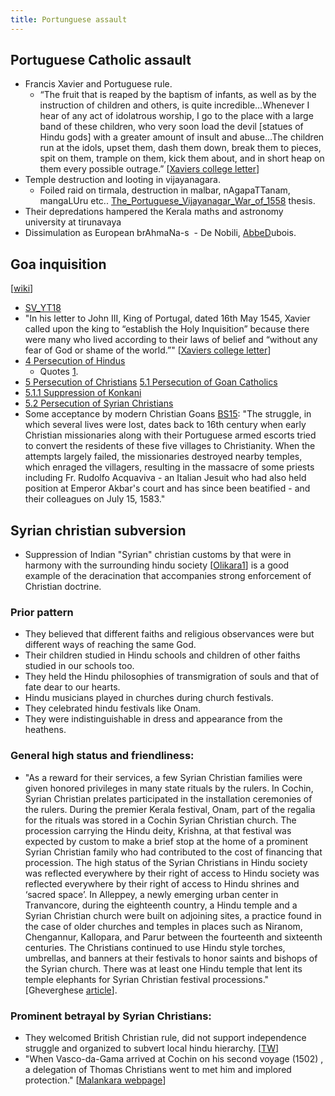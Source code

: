 ```yaml
---
title: Portunguese assault
---
```


## Portuguese Catholic assault
- Francis Xavier and Portuguese rule.
    - “The fruit that is reaped by the baptism of infants, as well as by the instruction of children and others, is quite incredible…Whenever I hear of any act of idolatrous worship, I go to the place with a large band of these children, who very soon load the devil \[statues of Hindu gods\] with a greater amount of insult and abuse…The children run at the idols, upset them, dash them down, break them to pieces, spit on them, trample on them, kick them about, and in short heap on them every possible outrage.” \[[Xaviers college letter](http://centreright.in/2014/04/an-open-letter-to-the-students-of-st-xaviers-college-mumbai/comment-page-1/#.VLJ5LjlGjUY)\]
- Temple destruction and looting in vijayanagara. 
    - Foiled raid on tirmala, destruction in malbar, nAgapaTTanam, mangaLUru etc.. [The\_Portuguese\_Vijayanagar\_War\_of_1558](https://www.academia.edu/5562669/The_Portuguese_Vijayanagar_War_of_1558) thesis.
- Their depredations hampered the Kerala maths and astronomy university at tirunavaya
- Dissimulation as European brAhmaNa-s  - De Nobili, [AbbeD](https://books.google.ca/books?id=xWY3AQAAMAAJ&pg=PA634&dq=at+this+time+their+daily+increasing+numbers+threatened&hl=en&sa=X&ved=0CBwQ6AEwAGoVChMIx57H5_eLyAIVDD2SCh18JQQP#v=onepage&q=at%20this%20time%20their%20daily%20increasing%20numbers%20threatened&f=false)ubois.

## Goa inquisition 
\[[wiki](http://en.wikipedia.org/wiki/Goa_Inquisition)\]
- [SV_YT18](https://www.youtube.com/watch?v=6nEseljBZ-c&feature=youtu.be)
- "In his letter to John III, King of Portugal, dated 16th May 1545, Xavier called upon the king to “establish the Holy Inquisition” because there were many who lived according to their laws of belief and “without any fear of God or shame of the world.”" \[[Xaviers college letter](http://centreright.in/2014/04/an-open-letter-to-the-students-of-st-xaviers-college-mumbai/comment-page-1/#.VLJ5LjlGjUY)\]
- [4 Persecution of Hindus](http://en.wikipedia.org/wiki/Goa_Inquisition#Persecution_of_Hindus)
    - Quotes [1](https://twitter.com/blog_supplement/status/573632135791276032).
- [5 Persecution of Christians](http://en.wikipedia.org/wiki/Goa_Inquisition#Persecution_of_Christians) [5.1 Persecution of Goan Catholics](http://en.wikipedia.org/wiki/Goa_Inquisition#Persecution_of_Goan_Catholics)
- [5.1.1 Suppression of Konkani](http://en.wikipedia.org/wiki/Goa_Inquisition#Suppression_of_Konkani)
- [5.2 Persecution of Syrian Christians](http://en.wikipedia.org/wiki/Goa_Inquisition#Persecution_of_Syrian_Christians)
- Some acceptance by modern Christian Goans [BS15](http://www.business-standard.com/article/news-ians/india-s-first-anti-colonialist-uprising-predates-mangal-pandey-s-by-274-years-115071800333_1.html?utm_source=Offstumped_Report&utm_medium=Offstumped_Report&utm_term=Offstumped_Report&utm_campaign=Offstumped_Report): "The struggle, in which several lives were lost, dates back to 16th century when early Christian missionaries along with their Portuguese armed escorts tried to convert the residents of these five villages to Christianity. When the attempts largely failed, the missionaries destroyed nearby temples, which enraged the villagers, resulting in the massacre of some priests including Fr. Rudolfo Acquaviva - an Italian Jesuit who had also held position at Emperor Akbar's court and has since been beatified - and their colleagues on July 15, 1583."

## Syrian christian subversion
- Suppression of Indian "Syrian" christian customs by that were in harmony with the surrounding hindu society \[[Olikara1](http://www.nasrani.net/2011/05/19/the-heathen-and-the-syrian-syrian-christian-ritual-and-tradition-pre-1599-a-d/)\] is a good example of the deracination that accompanies strong enforcement of Christian doctrine.

### Prior pattern
- They believed that different faiths and religious observances were but different ways of reaching the same God.
- Their children studied in Hindu schools and children of other faiths studied in our schools too.
- They held the Hindu philosophies of transmigration of souls and that of fate dear to our hearts.
- Hindu musicians played in churches during church festivals.
- They celebrated hindu festivals like Onam.
- They were indistinguishable in dress and appearance from the heathens.

### General high status and friendliness:
- "As a reward for their services, a few Syrian Christian families were given honored privileges in many state rituals by the rulers. In Cochin, Syrian Christian prelates participated in the installation ceremonies of the rulers. During the premier Kerala festival, Onam, part of the regalia for the rituals was stored in a Cochin Syrian Christian church. The procession carrying the Hindu deity, Krishna, at that festival was expected by custom to make a brief stop at the home of a prominent Syrian Christian family who had contributed to the cost of financing that procession. The high status of the Syrian Christians in Hindu society was reflected everywhere by their right of access to Hindu society was reflected everywhere by their right of access to Hindu shrines and ‘sacred space’. In Alleppey, a newly emerging urban center in Tranvancore, during the eighteenth country, a Hindu temple and a Syrian Christian church were built on adjoining sites, a practice found in the case of older churches and temples in places such as Niranom, Chengannur, Kallopara, and Parur between the fourteenth and sixteenth centuries. The Christians continued to use Hindu style torches, umbrellas, and banners at their festivals to honor saints and bishops of the Syrian church. There was at least one Hindu temple that lent its temple elephants for Syrian Christian festival processions." \[Gheverghese [article](http://centreright.in/2012/09/the-syrian-christians-of-kerala-part-1/comment-page-1/#.VLMfADlGjUY)\].

### Prominent betrayal by Syrian Christians:
- They welcomed British Christian rule, did not support independence struggle and organized to subvert local hindu hierarchy. \[[TW](https://twitter.com/Madame_Micawber/status/886057335239651332)\]
- "When Vasco-da-Gama arrived at Cochin on his second voyage (1502) , a delegation of Thomas Christians went to met him and implored protection." \[[Malankara webpage](http://malankaraorthodoxchurch.in/index.php?option=com_content&task=view&id=26&Itemid=221)\]
